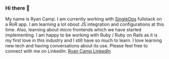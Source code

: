 ### Hi there 👋
My name is Ryan Camp.
I am currently working with [SingleOps](https://singleops.com/) fullstack on a RoR app.
I am learning a lot obout JS integration and configurations at this time. Also, learning about micro frontends which we have started implementing. 
I am happy to be working with Ruby / Ruby on Rails as it is my first love in this industry and I still have so much to learn.
I love learning new tech and having conversations about its use.
Please feel free to connect with me on LinkedIn: [Ryan Camp LinkedIn](https://www.linkedin.com/in/campprg/)


<!--
**cmpprg/cmpprg** is a ✨ _special_ ✨ repository because its `README.md` (this file) appears on your GitHub profile.

Here are some ideas to get you started:

- 🔭 I’m currently working on ...
- 🌱 I’m currently learning ...
- 👯 I’m looking to collaborate on ...
- 🤔 I’m looking for help with ...
- 💬 Ask me about ...
- 📫 How to reach me: ...
- 😄 Pronouns: ...
- ⚡ Fun fact: ...
-->
